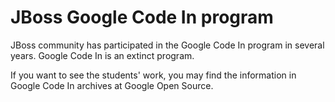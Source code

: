 # JBoss Google Code In program

JBoss community has participated in the Google Code In program in several years. Google Code In is an extinct program.

If you want to see the students' work, you may find the information in Google Code In archives at Google Open Source.
